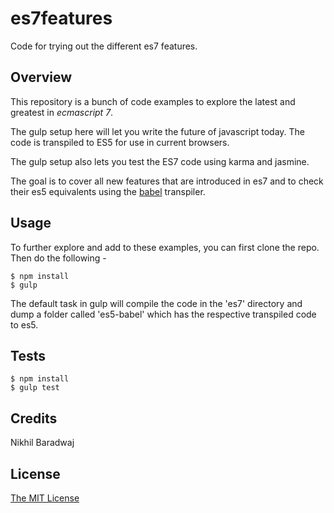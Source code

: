 # es7features
Code for trying out the different es7 features.

## Overview

This repository is a bunch of code examples to explore the latest and greatest in *ecmascript 7*.

The gulp setup here will let you write the future of javascript today. The code is transpiled to ES5 for use in current browsers.

The gulp setup also lets you test the ES7 code using karma and jasmine.

The goal is to cover all new features that are introduced in es7 and to check their es5 equivalents using the [babel](https://babeljs.io/) transpiler.

## Usage

To further explore and add to these examples, you can first clone the repo. Then do the following - 

    $ npm install
    $ gulp


The default task in gulp will compile the code in the 'es7' directory and dump a folder called 'es5-babel' which has the 
respective transpiled code to es5.

## Tests

    $ npm install
    $ gulp test

## Credits

Nikhil Baradwaj

## License

[The MIT License](http://opensource.org/licenses/MIT)
